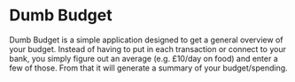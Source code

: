 # Dumb Budget

Dumb Budget is a simple application designed to get a general overview of your
budget. Instead of having to put in each transaction or connect to your bank,
you simply figure out an average (e.g. £10/day on food) and enter a few of
those. From that it will generate a summary of your budget/spending.
